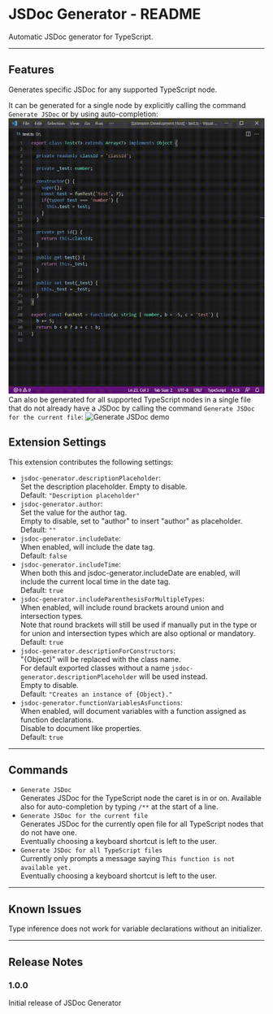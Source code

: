 # JSDoc Generator - README
Automatic JSDoc generator for TypeScript.

---
## Features

Generates specific JSDoc for any supported TypeScript node.

It can be generated for a single node by explicitly calling the command `Generate JSDoc` or by using auto-completion:
![Generate JSDoc demo](demos/jsdoc-generator.generateJsdoc.gif)
Can also be generated for all supported TypeScript nodes in a single file that do not already have a JSDoc by calling the command `Generate JSDoc for the current file`:
![Generate JSDoc demo](demos/jsdoc-generator.generateJsdocFile.gif)

## Extension Settings
This extension contributes the following settings:

* `jsdoc-generator.descriptionPlaceholder`:\
Set the description placeholder. Empty to disable.\
Default: `"Description placeholder"`
* `jsdoc-generator.author`:\
Set the value for the author tag.\
Empty to disable, set to "author" to insert "author" as placeholder.\
Default: `""`
* `jsdoc-generator.includeDate`:\
When enabled, will include the date tag.\
Default: `false`
* `jsdoc-generator.includeTime`:\
When both this and jsdoc-generator.includeDate are enabled, will include the current local time in the date tag.\
Default: `true`
* `jsdoc-generator.includeParenthesisForMultipleTypes`:\
When enabled, will include round brackets around union and intersection types.\
Note that round brackets will still be used if manually put in the type or for union and intersection types which are also optional or mandatory.\
Default: `true`
* `jsdoc-generator.descriptionForConstructors`:\
"{Object}" will be replaced with the class name.\
For default exported classes without a name `jsdoc-generator.descriptionPlaceholder` will be used instead.\
Empty to disable.\
Default: `"Creates an instance of {Object}."`
* `jsdoc-generator.functionVariablesAsFunctions`:\
When enabled, will document variables with a function assigned as function declarations.\
Disable to document like properties.\
Default: `true`

---
## Commands
* `Generate JSDoc`\
Generates JSDoc for the TypeScript node the caret is in or on.
Available also for auto-completion by typing `/**` at the start of a line.
* `Generate JSDoc for the current file`\
Generates JSDoc for the currently open file for all TypeScript nodes that do not have one.\
Eventually choosing a keyboard shortcut is left to the user.
* `Generate JSDoc for all TypeScript files`\
Currently only prompts a message saying `This function is not available yet.`\
Eventually choosing a keyboard shortcut is left to the user.

---
## Known Issues
Type inference does not work for variable declarations without an initializer.

---
## Release Notes
### 1.0.0

Initial release of JSDoc Generator
